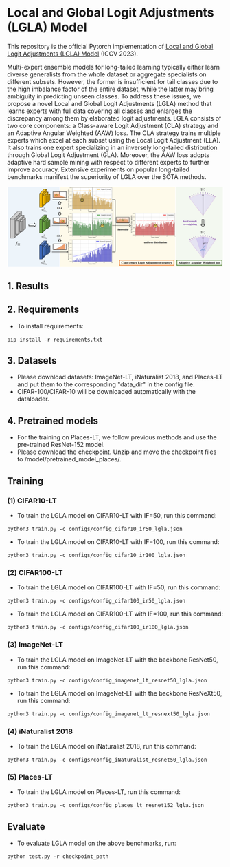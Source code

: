 # Local and Global Logit Adjustments (LGLA) Model

This repository is the official Pytorch implementation of [Local and Global Logit Adjustments (LGLA) Model](https://openaccess.thecvf.com/content/ICCV2023/papers/Tao_Local_and_Global_Logit_Adjustments_for_Long-Tailed_Learning_ICCV_2023_paper.pdf) (ICCV 2023).

Multi-expert ensemble models for long-tailed learning typically either learn diverse generalists from the whole dataset or aggregate specialists on different subsets. However, the former is insufficient for tail classes due to the high imbalance factor of the entire dataset, while the latter may bring ambiguity in predicting unseen classes. To address these issues, we propose a novel Local and Global Logit Adjustments (LGLA) method that learns experts with full data covering all classes and enlarges the discrepancy among them by elaborated logit adjustments. LGLA consists of two core components: a Class-aware Logit Adjustment (CLA) strategy and an Adaptive Angular Weighted (AAW) loss. The CLA strategy trains multiple experts which excel at each subset using the Local Logit Adjustment (LLA). It also trains one expert specializing in an inversely long-tailed distribution through Global Logit Adjustment (GLA). Moreover, the AAW loss adopts adaptive hard sample mining with respect to different experts to further improve accuracy. Extensive experiments on popular long-tailed benchmarks manifest the superiority of LGLA over the SOTA methods.

<p align="center">
<img src="framework.png" weight=800>
</p>

## 1. Results

## 2. Requirements
* To install requirements: 
```
pip install -r requirements.txt
```

## 3. Datasets 
* Please download datasets: ImageNet-LT, iNaturalist 2018, and Places-LT and put them to the corresponding "data_dir" in the config file.
* CIFAR-100/CIFAR-10 will be downloaded automatically with the dataloader.


## 4. Pretrained models
* For the training on Places-LT, we follow previous methods and use the pre-trained ResNet-152 model.
* Please download the checkpoint. Unzip and move the checkpoint files to /model/pretrained_model_places/.


## Training
### (1) CIFAR10-LT 

* To train the LGLA model on CIFAR10-LT with IF=50, run this command:
```
python3 train.py -c configs/config_cifar10_ir50_lgla.json
```

* To train the LGLA model on CIFAR10-LT with IF=100, run this command:
```
python3 train.py -c configs/config_cifar10_ir100_lgla.json
```

### (2) CIFAR100-LT 

* To train the LGLA model on CIFAR100-LT with IF=50, run this command:
```
python3 train.py -c configs/config_cifar100_ir50_lgla.json
```

* To train the LGLA model on CIFAR100-LT with IF=100, run this command:
```
python3 train.py -c configs/config_cifar100_ir100_lgla.json
```

### (3) ImageNet-LT

* To train the LGLA model on ImageNet-LT with the backbone ResNet50, run this command:
```
python3 train.py -c configs/config_imagenet_lt_resnet50_lgla.json
```

* To train the LGLA model on ImageNet-LT with the backbone ResNeXt50, run this command:
```
python3 train.py -c configs/config_imagenet_lt_resnext50_lgla.json
```

### (4) iNaturalist 2018

* To train the LGLA model on iNaturalist 2018, run this command:
```
python3 train.py -c configs/config_iNaturalist_resnet50_lgla.json
```

### (5) Places-LT

* To train the LGLA model on Places-LT, run this command:
```
python3 train.py -c configs/config_places_lt_resnet152_lgla.json
```


## Evaluate
* To evaluate LGLA model on the above benchmarks, run:
``` 
python test.py -r checkpoint_path
``` 
